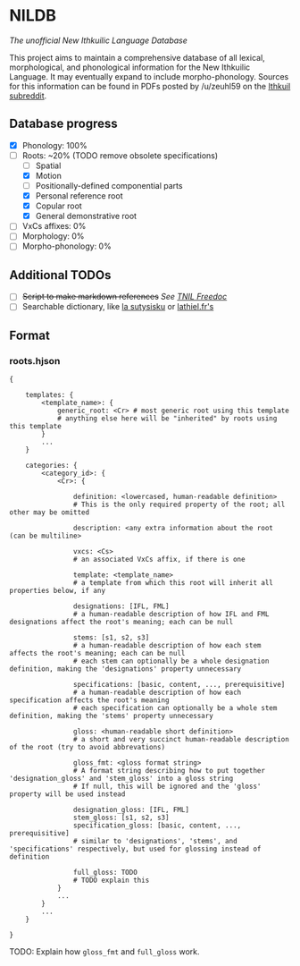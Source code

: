 # NILDB

_The unofficial New Ithkuilic Language Database_

This project aims to maintain a comprehensive database of all lexical, morphological, and phonological information for the New Ithkuilic Language. It may eventually expand to include morpho-phonology. Sources for this information can be found in PDFs posted by /u/zeuhl59 on the [Ithkuil subreddit](https://reddit.com/r/Ithkuil).

## Database progress

* [x] Phonology: 100%
* [ ] Roots: ~20% (TODO remove obsolete specifications)
    - [ ] Spatial
    - [x] Motion
    - [ ] Positionally-defined componential parts
    - [x] Personal reference root
    - [x] Copular root
    - [x] General demonstrative root
* [ ] VxCs affixes: 0%
* [ ] Morphology: 0%
* [ ] Morpho-phonology: 0%

## Additional TODOs

* [ ] ~~Script to make markdown references~~ _See [TNIL Freedoc](https://github.com/HactarCE/tnil-freedoc/)_
* [ ] Searchable dictionary, like [la sutysisku](https://la-lojban.github.io/sutysisku/en/) or [lathiel.fr's](http://www.laethiel.fr/ithkuil/dico.php)

## Format

### roots.hjson

```hjson
{

    templates: {
        <template_name>: {
            generic_root: <Cr> # most generic root using this template
            # anything else here will be "inherited" by roots using this template
        }
        ...
    }

    categories: {
        <category_id>: {
            <Cr>: {

                definition: <lowercased, human-readable definition>
                # This is the only required property of the root; all other may be omitted

                description: <any extra information about the root (can be multiline>

                vxcs: <Cs>
                # an associated VxCs affix, if there is one

                template: <template_name>
                # a template from which this root will inherit all properties below, if any

                designations: [IFL, FML]
                # a human-readable description of how IFL and FML designations affect the root's meaning; each can be null

                stems: [s1, s2, s3]
                # a human-readable description of how each stem affects the root's meaning; each can be null
                # each stem can optionally be a whole designation definition, making the 'designations' property unnecessary
                
                specifications: [basic, content, ..., prerequisitive]
                # a human-readable description of how each specification affects the root's meaning
                # each specification can optionally be a whole stem definition, making the 'stems' property unnecessary

                gloss: <human-readable short definition>
                # a short and very succinct human-readable description of the root (try to avoid abbrevations)

                gloss_fmt: <gloss format string>
                # A format string describing how to put together 'designation_gloss' and 'stem_gloss' into a gloss string
                # If null, this will be ignored and the 'gloss' property will be used instead

                designation_gloss: [IFL, FML]
                stem_gloss: [s1, s2, s3]
                specification_gloss: [basic, content, ..., prerequisitive]
                # similar to 'designations', 'stems', and 'specifications' respectively, but used for glossing instead of definition

                full_gloss: TODO
                # TODO explain this
            }
            ...
        }
        ...
    }

}
```

TODO: Explain how `gloss_fmt` and `full_gloss` work.
